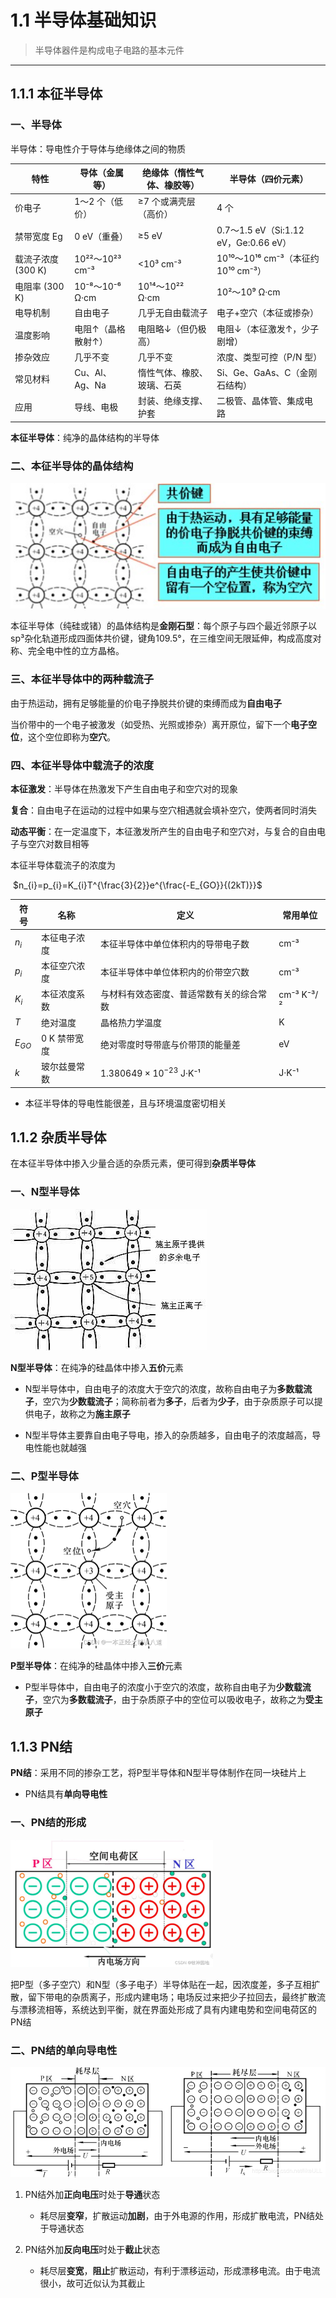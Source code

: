 # 1.1 半导体基础知识

> 半导体器件是构成电子电路的基本元件

---

## 1.1.1 本征半导体

### 一、半导体

半导体：导电性介于导体与绝缘体之间的物质

| 特性               | 导体（金属等）     | 绝缘体（惰性气体、橡胶等） | 半导体（四价元素）                    |
| ------------------ | ------------------ | -------------------------- | ------------------------------------- |
| 价电子             | 1～2 个（低价）    | ≥7 个或满壳层（高价）      | 4 个                                  |
| 禁带宽度 Eg        | 0 eV（重叠）       | ≥5 eV                      | 0.7～1.5 eV（Si:1.12 eV，Ge:0.66 eV） |
| 载流子浓度 (300 K) | 10²²～10²³ cm⁻³    | <10³ cm⁻³                  | 10¹⁰～10¹⁶ cm⁻³（本征约 10¹⁰ cm⁻³）   |
| 电阻率 (300 K)     | 10⁻⁸～10⁻⁶ Ω·cm    | 10¹⁴～10²² Ω·cm            | 10²～10⁹ Ω·cm                         |
| 电导机制           | 自由电子           | 几乎无自由载流子           | 电子+空穴（本征或掺杂）               |
| 温度影响           | 电阻↑（晶格散射↑） | 电阻略↓（但仍极高）        | 电阻↓（本征激发↑，少子剧增）          |
| 掺杂效应           | 几乎不变           | 几乎不变                   | 浓度、类型可控（P/N 型）              |
| 常见材料           | Cu、Al、Ag、Na     | 惰性气体、橡胶、玻璃、石英 | Si、Ge、GaAs、C（金刚石结构）         |
| 应用               | 导线、电极         | 封装、绝缘支撑、护套       | 二极管、晶体管、集成电路              |

**本征半导体**：纯净的晶体结构的半导体

### 二、本征半导体的晶体结构

<img src="assets/1.1.1.png" style="zoom:50%;" />

本征半导体（纯硅或锗）的晶体结构是**金刚石型**：每个原子与四个最近邻原子以sp³杂化轨道形成四面体共价键，键角109.5°，在三维空间无限延伸，构成高度对称、完全电中性的立方晶格。

### 三、本征半导体中的两种载流子

由于热运动，拥有足够能量的价电子挣脱共价键的束缚而成为**自由电子**

当价带中的一个电子被激发（如受热、光照或掺杂）离开原位，留下一个**电子空位**，这个空位即称为**空穴**。

### 四、本征半导体中载流子的浓度

**本征激发**：半导体在热激发下产生自由电子和空穴对的现象

**复合**：自由电子在运动的过程中如果与空穴相遇就会填补空穴，使两者同时消失

**动态平衡**：在一定温度下，本征激发所产生的自由电子和空穴对，与复合的自由电子与空穴对数目相等

本征半导体载流子的浓度为

​									$n_{i}=p_{i}=K_{i}T^{\frac{3}{2}}e^{\frac{-E_{GO}}{(2kT)}}$

| 符号     | 名称         | 定义                                     | 常用单位   |
| -------- | ------------ | ---------------------------------------- | ---------- |
| $n_i$    | 本征电子浓度 | 本征半导体中单位体积内的导带电子数       | cm⁻³       |
| $p_i$    | 本征空穴浓度 | 本征半导体中单位体积内的价带空穴数       | cm⁻³       |
| $K_i$    | 本征浓度系数 | 与材料有效态密度、普适常数有关的综合常数 | cm⁻³ K⁻³/² |
| $T$      | 绝对温度     | 晶格热力学温度                           | K          |
| $E_{GO}$ | 0 K 禁带宽度 | 绝对零度时导带底与价带顶的能量差         | eV         |
| $k$      | 玻尔兹曼常数 | $1.380649\times10^{-23}$ J·K⁻¹           | J·K⁻¹      |

- 本征半导体的导电性能很差，且与环境温度密切相关

## 1.1.2 杂质半导体

在本征半导体中掺入少量合适的杂质元素，便可得到**杂质半导体**

### 一、N型半导体

![](assets/1.1.2.jpg)

**N型半导体**：在纯净的硅晶体中掺入**五价**元素

- N型半导体中，自由电子的浓度大于空穴的浓度，故称自由电子为**多数载流子**，空穴为**少数载流子**；简称前者为**多子**，后者为**少子**，由于杂质原子可以提供电子，故称之为**施主原子**

- N型半导体主要靠自由电子导电，掺入的杂质越多，自由电子的浓度越高，导电性能也就越强

### 二、P型半导体

<img src="assets/1.1.3.png" style="zoom:50%;" />

**P型半导体**：在纯净的硅晶体中掺入**三价**元素

- P型半导体中，自由电子的浓度小于空穴的浓度，故称自由电子为**少数载流子**，空穴为**多数载流子**，由于杂质原子中的空位可以吸收电子，故称之为**受主原子**

## 1.1.3 PN结

**PN结**：采用不同的掺杂工艺，将P型半导体和N型半导体制作在同一块硅片上

- PN结具有**单向导电性**

### 一、PN结的形成

<img src="assets/1.1.4.png" style="zoom:40%;" />

把P型（多子空穴）和N型（多子电子）半导体贴在一起，因浓度差，多子互相扩散，留下带电的杂质离子，形成内建电场；电场反过来把少子拉回去，最终扩散流与漂移流相等，系统达到平衡，就在界面处形成了具有内建电势和空间电荷区的PN结

### 二、PN结的单向导电性

<img src="assets/1.1.5.png" style="zoom:80%;" />

1. PN结外加**正向电压**时处于**导通**状态
	- 耗尽层**变窄**，扩散运动**加剧**，由于外电源的作用，形成扩散电流，PN结处于导通状态

2. PN结外加**反向电压**时处于**截止**状态
	- 耗尽层**变宽**，**阻止**扩散运动，有利于漂移运动，形成漂移电流。由于电流很小，故可近似认为其截止